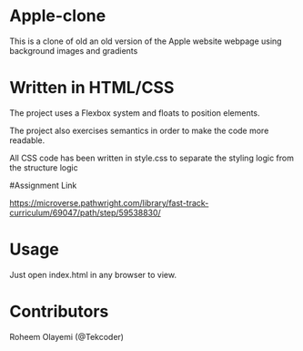 # Apple-clone
This is a clone of old an old version of the Apple website webpage using background images and gradients

# Written in HTML/CSS
The project uses a Flexbox system and floats to position elements.

The project also exercises semantics in order to make the code more readable.

All CSS code has been written in style.css to separate the styling logic from the structure logic

#Assignment Link

https://microverse.pathwright.com/library/fast-track-curriculum/69047/path/step/59538830/

# Usage

Just open index.html in any browser to view.

# Contributors

Roheem Olayemi (@Tekcoder)
